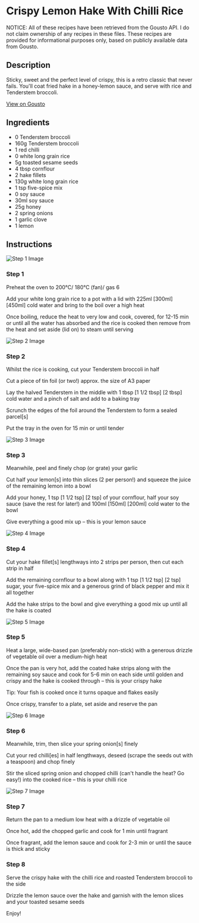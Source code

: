 # Crispy Lemon Hake With Chilli Rice

NOTICE: All of these recipes have been retrieved from the Gousto API. I do not claim ownership of any recipes in these files. These recipes are provided for informational purposes only, based on publicly available data from Gousto.

## Description

Sticky, sweet and the perfect level of crispy, this is a retro classic that never fails. You'll coat fried hake in a honey-lemon sauce, and serve with rice and Tenderstem broccoli. 

[View on Gousto](https://www.gousto.co.uk/recipes/cookbook/crispy-lemon-hake-with-chilli-rice)

## Ingredients

- 0 Tenderstem broccoli
- 160g Tenderstem broccoli
- 1 red chilli
- 0 white long grain rice
- 5g toasted sesame seeds
- 4 tbsp cornflour
- 2 hake fillets
- 130g white long grain rice
- 1 tsp five-spice mix
- 0 soy sauce
- 30ml soy sauce
- 25g honey
- 2 spring onions
- 1 garlic clove
- 1 lemon

## Instructions

![Step 1 Image](https://production-media.gousto.co.uk/cms/recipe-step-image/step-1-1708332543174-x200.jpg)

### Step 1

Preheat the oven to 200°C/ 180°C (fan)/ gas 6

Add your white long grain rice to a pot with a lid with 225ml<span class="text-purple"> [300ml]<span class="text-danger"> </span>[450ml]</span> cold water and bring to the boil over a high heat

Once boiling, reduce the heat to very low and cook, covered, for 12-15 min or until all the water has absorbed and the rice is cooked then remove from the heat and set aside (lid on) to steam until serving

![Step 2 Image](https://production-media.gousto.co.uk/cms/recipe-step-image/step-2-1708332545473-x200.jpg)

### Step 2

Whilst the rice is cooking, cut your Tenderstem broccoli in half

Cut a piece of tin foil (or two!) approx. the size of A3 paper

Lay the halved Tenderstem in the middle with 1 tbsp <span class="text-purple">[1 1/2 tbsp]</span> <span class="text-danger">[2 tbsp]</span> cold water and a pinch of salt and add to a baking tray

Scrunch the edges of the foil around the Tenderstem to form a sealed parcel[s]

Put the tray in the oven for 15 min or until tender

![Step 3 Image](https://production-media.gousto.co.uk/cms/recipe-step-image/step-3-1708332548163-x200.jpg)

### Step 3

Meanwhile, peel and finely chop (or grate) your garlic

Cut half your lemon[s] into thin slices (2 per person!) and squeeze the juice of the remaining lemon into a bowl

Add your honey, 1 tsp <span class="text-purple">[1 1/2 tsp]</span> <span class="text-danger">[2 tsp]</span> of your cornflour, half your soy sauce (save the rest for later!) and 100ml <span class="text-purple">[150ml]</span> <span class="text-danger">[200ml]</span> cold water to the bowl

Give everything a good mix up – this is your lemon sauce

![Step 4 Image](https://production-media.gousto.co.uk/cms/recipe-step-image/step-4-1708332552275-x200.jpg)

### Step 4

Cut your hake fillet[s] lengthways into 2 strips per person, then cut each strip in half

Add the remaining cornflour to a bowl along with 1 tsp <span class="text-purple">[1 1/2 tsp]</span><span class="text-danger"> [2 tsp]</span> sugar, your five-spice mix and a generous grind of black pepper and mix it all together

Add the hake strips to the bowl and give everything a good mix up until all the hake is coated

![Step 5 Image](https://production-media.gousto.co.uk/cms/recipe-step-image/step-5-1708332555119-x200.jpg)

### Step 5

Heat a large, wide-based pan (preferably non-stick) with a generous drizzle of vegetable oil over a medium-high heat

Once the pan is very hot, add the coated hake strips along with the remaining soy sauce and cook for 5-6 min on each side until golden and crispy and the hake is cooked through – this is your crispy hake

Tip: Your fish is cooked once it turns opaque and flakes easily

Once crispy, transfer to a plate, set aside and reserve the pan

![Step 6 Image](https://production-media.gousto.co.uk/cms/recipe-step-image/step-6-1708332558205-x200.jpg)

### Step 6

Meanwhile, trim, then slice your spring onion[s] finely

Cut your red chilli[es] in half lengthways, deseed (scrape the seeds out with a teaspoon) and chop finely

Stir the sliced spring onion and chopped chilli (can't handle the heat? Go easy!) into the cooked rice – this is your chilli rice

![Step 7 Image](https://production-media.gousto.co.uk/cms/recipe-step-image/step-7-1708332560390-x200.jpg)

### Step 7

Return the pan to a medium low heat with a drizzle of vegetable oil

Once hot, add the chopped garlic and cook for 1 min until fragrant

Once fragrant, add the lemon sauce and cook for 2-3 min or until the sauce is thick and sticky

### Step 8

Serve the crispy hake with the chilli rice and roasted Tenderstem broccoli to the side

Drizzle the lemon sauce over the hake and garnish with the lemon slices and your toasted sesame seeds

Enjoy!

